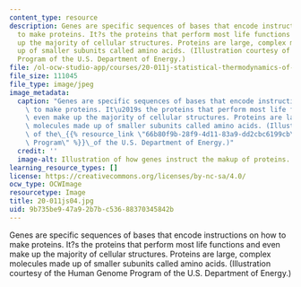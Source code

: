 ```yaml
---
content_type: resource
description: Genes are specific sequences of bases that encode instructions on how
  to make proteins. It?s the proteins that perform most life functions and even make
  up the majority of cellular structures. Proteins are large, complex molecules made
  up of smaller subunits called amino acids. (Illustration courtesy of the Human Genome
  Program of the U.S. Department of Energy.)
file: /ol-ocw-studio-app/courses/20-011j-statistical-thermodynamics-of-biomolecular-systems-be-011j-spring-2004/9b735be947a92b7bc53688370345842b_20-011js04.jpg
file_size: 111045
file_type: image/jpeg
image_metadata:
  caption: "Genes are specific sequences of bases that encode instructions on how\
    \ to make proteins. It\u2019s the proteins that perform most life functions and\
    \ even make up the majority of cellular structures. Proteins are large, complex\
    \ molecules made up of smaller subunits called amino acids. (Illustration courtesy\
    \ of the\_{{% resource_link \"66b80f9b-28f9-4d11-83a9-dd2cbc6199cb\" \"Human Genome\
    \ Program\" %}}\_of the U.S. Department of Energy.)"
  credit: ''
  image-alt: Illustration of how genes instruct the makup of proteins.
learning_resource_types: []
license: https://creativecommons.org/licenses/by-nc-sa/4.0/
ocw_type: OCWImage
resourcetype: Image
title: 20-011js04.jpg
uid: 9b735be9-47a9-2b7b-c536-88370345842b
---
```

Genes are specific sequences of bases that encode instructions on how to make proteins. It?s the proteins that perform most life functions and even make up the majority of cellular structures. Proteins are large, complex molecules made up of smaller subunits called amino acids. (Illustration courtesy of the Human Genome Program of the U.S. Department of Energy.)